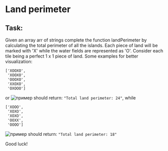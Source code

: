 # Land perimeter
## Task:
Given an array arr of strings complete the function landPerimeter by calculating the total perimeter of all the islands. Each piece of land will be marked with 'X' while the water fields are represented as 'O'. Consider each tile being a perfect 1 x 1 piece of land. Some examples for better visualization:

```
['XOOXO',
 'XOOXO',
 'OOOXO',
 'XXOXO',
 'OXOOO']
```
or
![пример](https://i.snipboard.io/ZOQYs2.jpg)
should return: ```"Total land perimeter: 24"```,
while

```
['XOOO',
 'XOXO',
 'XOXO',
 'OOXX',
 'OOOO']
```
![пример](https://i.snipboard.io/Kv9BEz.jpg)
should return: ```"Total land perimeter: 18"```

Good luck!